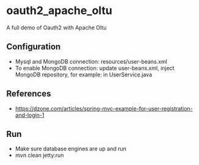 # oauth2_apache_oltu
A full demo of Oauth2 with Apache Oltu

## Configuration
* Mysql and MongoDB connection: resources/user-beans.xml
* To enable MongoDB connection: update user-beans.xml, inject MongoDB 
repository, for example: in UserService.java 




## References
* https://dzone.com/articles/spring-mvc-example-for-user-registration-and-login-1

## Run
* Make sure database engines are up and run
* mvn clean jetty:run
